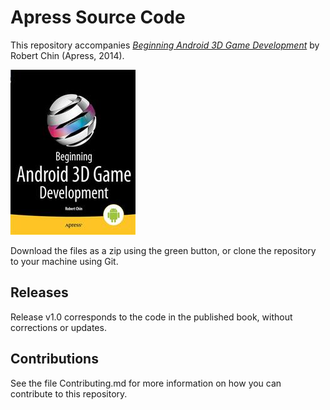 # Apress Source Code

This repository accompanies [*Beginning Android 3D Game Development*](http://www.apress.com/9781430265474) by Robert  Chin (Apress, 2014).

![Cover image](9781430265474.jpg)

Download the files as a zip using the green button, or clone the repository to your machine using Git.

## Releases

Release v1.0 corresponds to the code in the published book, without corrections or updates.

## Contributions

See the file Contributing.md for more information on how you can contribute to this repository.
